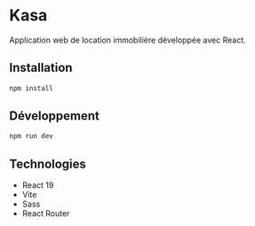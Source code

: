 # Kasa

Application web de location immobilière développée avec React.

## Installation

```bash
npm install
```

## Développement

```bash
npm run dev
```

## Technologies

- React 19
- Vite
- Sass
- React Router
